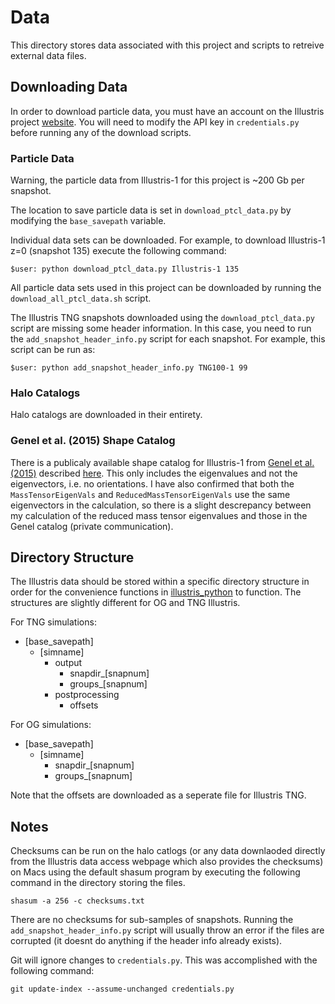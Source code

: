 # Data

This directory stores data associated with this project and scripts to retreive external data files.


## Downloading Data

In order to download particle data, you must have an account on the Illustris project [website](http://www.illustris-project.org/data/).  You will need to modify the API key in `credentials.py` before running any of the download scripts. 


### Particle Data

Warning, the particle data from Illustris-1 for this project is ~200 Gb per snapshot.

The location to save particle data is set in `download_ptcl_data.py` by modifying the `base_savepath` variable.

Individual data sets can be downloaded.  For example, to download Illustris-1 z=0 (snapshot 135) execute the following command: 

```
$user: python download_ptcl_data.py Illustris-1 135
```

All particle data sets used in this project can be downloaded by running the `download_all_ptcl_data.sh` script. 

The Illustris TNG snapshots downloaded using the `download_ptcl_data.py` script are missing some header information.  In this case, you need to run the `add_snapshot_header_info.py` script for each snapshot.  For example, this script can be run as:

```
$user: python add_snapshot_header_info.py TNG100-1 99
``` 


### Halo Catalogs

Halo catalogs are downloaded in their entirety.  


### Genel et al. (2015) Shape Catalog

There is a publicaly available shape catalog for Illustris-1 from [Genel et al. (2015)](http://adsabs.harvard.edu/abs/2015arXiv150301117G) described [here](http://www.illustris-project.org/data/docs/specifications/#sec4c).  This only includes the eigenvalues and not the eigenvectors, i.e. no orientations.  I have also confirmed that both the `MassTensorEigenVals` and `ReducedMassTensorEigenVals` use the same eigenvectors in the calculation, so there is a slight descrepancy between my calculation of the reduced mass tensor eigenvalues and those in the Genel catalog (private communication).

## Directory Structure

The Illustris data should be stored within a specific directory structure in order for the convenience functions in [illustris_python](https://bitbucket.org/illustris/illustris_python) to function.  The structures are slightly different for OG and TNG Illustris.

For TNG simulations:

- [base_savepath]
	- [simname]
		- output
			- snapdir_[snapnum]
			- groups_[snapnum]
		- postprocessing
			- offsets

For OG simulations:

- [base_savepath]
	- [simname]
		- snapdir_[snapnum]
		- groups_[snapnum]

Note that the offsets are downloaded as a seperate file for Illustris TNG.  

## Notes

Checksums can be run on the halo catlogs (or any data downlaoded directly from the Illustris data access webpage which also provides the checksums) on Macs using the default shasum program by executing the following command in the directory storing the files.  

```
shasum -a 256 -c checksums.txt
```

There are no checksums for sub-samples of snapshots.  Running the  `add_snapshot_header_info.py` script will usually throw an error if the files are corrupted (it doesnt do anything if the header info already exists).   

Git will ignore changes to `credentials.py`.  This was accomplished with the following command:

```
git update-index --assume-unchanged credentials.py
```